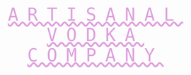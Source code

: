 <!DOCTYPE html>
<html>
<head>
<style>
  .logo {
    text-transform: uppercase;
    font-family: 'monospace';
    text-align: center;
    font-weight: 100;
    font-size: 40px;
    letter-spacing: 20px;
    color: plum;
    text-decoration: underline wavy plum;
  }
</style>
</head>
<body>
  <div class="logo">Artisanal Vodka Company</div>
